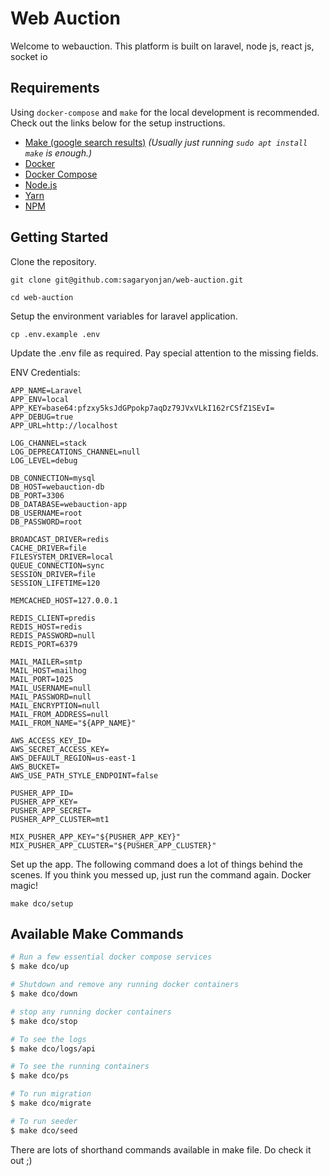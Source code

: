 # Web Auction

Welcome to webauction. This platform is built on laravel, node js, react js, socket io

## Requirements

Using `docker-compose` and `make` for the local development is recommended.
Check out the links below for the setup instructions.

- [Make (google search results)](https://www.google.com/search?q=how%20to%20install%20make)
  *(Usually just running `sudo apt install make` is enough.)*
- [Docker](https://docs.docker.com/install/)
- [Docker Compose](https://docs.docker.com/compose/install/)
- [Node.js](https://yarnpkg.com/en/docs/install)
- [Yarn](https://yarnpkg.com/en/docs/install)
- [NPM](https://docs.npmjs.com/getting-started/installing-node)

## Getting Started
Clone the repository.
```
git clone git@github.com:sagaryonjan/web-auction.git

cd web-auction

```
Setup the environment variables for laravel application.
```
cp .env.example .env
```
Update the .env file as required. Pay special attention to the missing fields.

ENV Credentials:
```$xslt
APP_NAME=Laravel
APP_ENV=local
APP_KEY=base64:pfzxy5ksJdGPpokp7aqDz79JVxVLkI162rCSfZ1SEvI=
APP_DEBUG=true
APP_URL=http://localhost

LOG_CHANNEL=stack
LOG_DEPRECATIONS_CHANNEL=null
LOG_LEVEL=debug

DB_CONNECTION=mysql
DB_HOST=webauction-db
DB_PORT=3306
DB_DATABASE=webauction-app
DB_USERNAME=root
DB_PASSWORD=root

BROADCAST_DRIVER=redis
CACHE_DRIVER=file
FILESYSTEM_DRIVER=local
QUEUE_CONNECTION=sync
SESSION_DRIVER=file
SESSION_LIFETIME=120

MEMCACHED_HOST=127.0.0.1

REDIS_CLIENT=predis
REDIS_HOST=redis
REDIS_PASSWORD=null
REDIS_PORT=6379

MAIL_MAILER=smtp
MAIL_HOST=mailhog
MAIL_PORT=1025
MAIL_USERNAME=null
MAIL_PASSWORD=null
MAIL_ENCRYPTION=null
MAIL_FROM_ADDRESS=null
MAIL_FROM_NAME="${APP_NAME}"

AWS_ACCESS_KEY_ID=
AWS_SECRET_ACCESS_KEY=
AWS_DEFAULT_REGION=us-east-1
AWS_BUCKET=
AWS_USE_PATH_STYLE_ENDPOINT=false

PUSHER_APP_ID=
PUSHER_APP_KEY=
PUSHER_APP_SECRET=
PUSHER_APP_CLUSTER=mt1

MIX_PUSHER_APP_KEY="${PUSHER_APP_KEY}"
MIX_PUSHER_APP_CLUSTER="${PUSHER_APP_CLUSTER}"
```

Set up the app. The following command does a lot of things behind the scenes. If
you think you messed up, just run the command again. Docker magic!
```
make dco/setup
```

## Available Make Commands

```bash
# Run a few essential docker compose services
$ make dco/up

# Shutdown and remove any running docker containers
$ make dco/down

# stop any running docker containers
$ make dco/stop

# To see the logs
$ make dco/logs/api

# To see the running containers
$ make dco/ps

# To run migration
$ make dco/migrate

# To run seeder
$ make dco/seed
```

There are lots of shorthand commands available in make file. Do check it out ;) 
